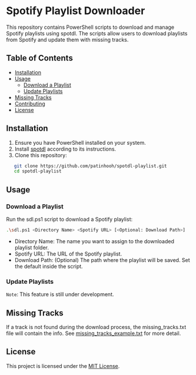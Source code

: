 # Spotify Playlist Downloader

This repository contains PowerShell scripts to download and manage Spotify playlists using spotdl. The scripts allow users to download playlists from Spotify and update them with missing tracks.

## Table of Contents

- [Installation](#installation)
- [Usage](#usage)
  - [Download a Playlist](#download-a-playlist)
  - [Update Playlists](#update-playlists)
- [Missing Tracks](#missing-tracks)
- [Contributing](#contributing)
- [License](#license)

## Installation

1. Ensure you have PowerShell installed on your system.
2. Install [spotdl](https://github.com/spotDL/spotify-downloader#installation) according to its instructions.
3. Clone this repository:
```bash
   git clone https://github.com/patinhooh/spotdl-playlist.git
   cd spotdl-playlist
```

## Usage

### Download a Playlist

Run the sdl.ps1 script to download a Spotify playlist:
```bash
.\sdl.ps1 <Directory Name> <Spotify URL> [<Optional: Download Path>]
```
- Directory Name: The name you want to assign to the downloaded playlist folder.
- Spotify URL: The URL of the Spotify playlist.
- Download Path: (Optional) The path where the playlist will be saved. Set the default inside the script.

### Update Playlists

`Note`: This feature is still under development.

## Missing Tracks

If a track is not found during the download process, the missing_tracks.txt file will contain the info. See [missing_tracks_example.txt](missing_track_example.txt) for more detail.

## License

This project is licensed under the [MIT License](LICENSE).
